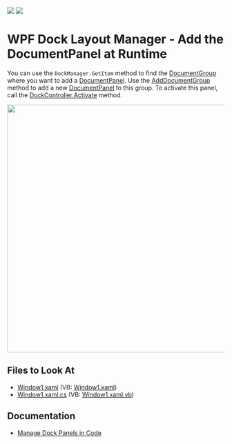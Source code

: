 <!-- default badges list -->
[![](https://img.shields.io/badge/Open_in_DevExpress_Support_Center-FF7200?style=flat-square&logo=DevExpress&logoColor=white)](https://supportcenter.devexpress.com/ticket/details/E1775)
[![](https://img.shields.io/badge/📖_How_to_use_DevExpress_Examples-e9f6fc?style=flat-square)](https://docs.devexpress.com/GeneralInformation/403183)
<!-- default badges end -->

# WPF Dock Layout Manager - Add the DocumentPanel at Runtime

You can use the `DockManager.GetItem` method to find the [DocumentGroup](https://docs.devexpress.com/WPF/DevExpress.Xpf.Docking.DocumentGroup) where you want to add a [DocumentPanel](https://docs.devexpress.com/WPF/DevExpress.Xpf.Docking.DocumentPanel). Use the [AddDocumentGroup](https://docs.devexpress.com/WPF/DevExpress.Xpf.Docking.DockControllerBase.AddDocumentGroup(DevExpress.Xpf.Layout.Core.DockType)) method to add a new [DocumentPanel](https://docs.devexpress.com/WPF/DevExpress.Xpf.Docking.DocumentPanel) to this group. To activate this panel, call the [DockController.Activate](https://docs.devexpress.com/WPF/DevExpress.Xpf.Docking.DockControllerBase.Activate.overloads) method.

<img src="https://user-images.githubusercontent.com/12169834/175319724-deb73350-0fa6-461b-ae5d-cc2a9d2df2c5.png" width=575px/>

<!-- default file list -->
## Files to Look At

* [Window1.xaml](./CS/SimpleDockingApplication/Window1.xaml) (VB: [Window1.xaml](./VB/SimpleDockingApplication/Window1.xaml))
* [Window1.xaml.cs](./CS/SimpleDockingApplication/Window1.xaml.cs) (VB: [Window1.xaml.vb](./VB/SimpleDockingApplication/Window1.xaml.vb))
<!-- default file list end -->

## Documentation

- [Manage Dock Panels in Code](https://docs.devexpress.com/WPF/15540/controls-and-libraries/layout-management/dock-windows/miscellaneous/managing-dock-panels-in-code)
